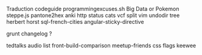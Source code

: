 Traduction codeguide
programmingexcuses.sh
Big Data or Pokemon
steppe.js
pantone2hex
anki http status cats
vcf split
vim undodir tree
herbert
horst
sql-french-cities
angular-sticky-directive


grunt changelog ?

tedtalks audio list
front-build-comparison
meetup-friends
css flags
keewee

